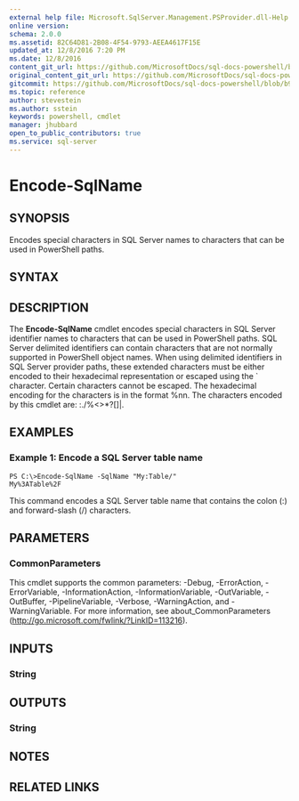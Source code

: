 ```yaml
---
external help file: Microsoft.SqlServer.Management.PSProvider.dll-Help.xml
online version: 
schema: 2.0.0
ms.assetid: 82C64D81-2B08-4F54-9793-AEEA4617F15E
updated_at: 12/8/2016 7:20 PM
ms.date: 12/8/2016
content_git_url: https://github.com/MicrosoftDocs/sql-docs-powershell/blob/master/sqlserver-cmdlets/sqlps/vlatest/Encode-SqlName.md
original_content_git_url: https://github.com/MicrosoftDocs/sql-docs-powershell/blob/master/sqlserver-cmdlets/sqlps/vlatest/Encode-SqlName.md
gitcommit: https://github.com/MicrosoftDocs/sql-docs-powershell/blob/b925b18b49186ab91cfeb5201e061d569d0eeae2/sqlserver-cmdlets/sqlps/vlatest/Encode-SqlName.md
ms.topic: reference
author: stevestein
ms.author: sstein
keywords: powershell, cmdlet
manager: jhubbard
open_to_public_contributors: true
ms.service: sql-server
---
```


# Encode-SqlName

## SYNOPSIS
Encodes special characters in SQL Server names to characters that can be used in PowerShell paths.

## SYNTAX

## DESCRIPTION
The **Encode-SqlName** cmdlet encodes special characters in SQL Server identifier names to characters that can be used in PowerShell paths.
SQL Server delimited identifiers can contain characters that are not normally supported in PowerShell object names.
When using delimited identifiers in SQL Server provider paths, these extended characters must be either encoded to their hexadecimal representation or escaped using the \` character.
Certain characters cannot be escaped.
The hexadecimal encoding for the characters is in the format %nn.
The characters encoded by this cmdlet are: \:./%\<\>*?\[\]|.

## EXAMPLES

### Example 1: Encode a SQL Server table name
```
PS C:\>Encode-SqlName -SqlName "My:Table/"
My%3ATable%2F
```

This command encodes a SQL Server table name that contains the colon (:) and forward-slash (/) characters.

## PARAMETERS

### CommonParameters
This cmdlet supports the common parameters: -Debug, -ErrorAction, -ErrorVariable, -InformationAction, -InformationVariable, -OutVariable, -OutBuffer, -PipelineVariable, -Verbose, -WarningAction, and -WarningVariable. For more information, see about_CommonParameters (http://go.microsoft.com/fwlink/?LinkID=113216).

## INPUTS

### String

## OUTPUTS

### String

## NOTES

## RELATED LINKS


